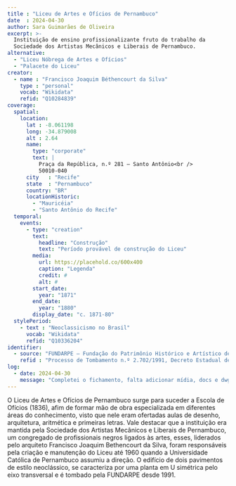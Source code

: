 ```yaml
---
title : "Liceu de Artes e Ofícios de Pernambuco"
date  : 2024-04-30
author: Sara Guimarães de Oliveira
excerpt: >-
  Instituição de ensino profissionalizante fruto do trabalho da
  Sociedade dos Artistas Mecânicos e Liberais de Pernambuco.
alternative:
  - "Liceu Nóbrega de Artes e Ofícios"
  - "Palacete do Liceu"
creator:
  - name : "Francisco Joaquim Béthencourt da Silva"
    type : "personal"
    vocab: "Wikidata"
    refid: "Q10284839"
coverage:
  spatial:
    location:
      lat : -8.061198 
      long: -34.879008
      alt : 2.64
      name:
        type: "corporate"
        text: |
          Praça da República, n.º 281 – Santo Antônio<br />
          50010-040
      city   : "Recife"
      state  : "Pernambuco"
      country: "BR"
      locationHistoric:
        - "Mauricéia"
        - "Santo Antônio do Recife"
  temporal:
    events:
      - type: "creation"
        text:
          headline: "Construção"
          text: "Período provável de construção do Liceu"
        media:
          url: https://placehold.co/600x400
          caption: "Legenda"
          credit: #
          alt: #
        start_date:
          year: "1871"
        end_date:
          year: "1880"
        display_date: "c. 1871-80"
  stylePeriod:
    - text : "Neoclassicismo no Brasil"
      vocab: "Wikidata"
      refid: "Q10336204"
identifier:
  - source: "FUNDARPE – Fundação do Patrimônio Histórico e Artístico de Pernambuco"
    refid : "Processo de Tombamento n.º 2.702/1991, Decreto Estadual de Homologação n.º 17.348, de 28/02/1994."
log:
  - date: 2024-04-30
    message: "Completei o fichamento, falta adicionar mídia, docs e dwg"
---
```


O Liceu de Artes e Ofícios de Pernambuco surge para suceder a  Escola de
Ofícios (1836), afim de formar mão de obra especializada em diferentes
áreas do conhecimento, visto que nele eram ofertadas aulas de desenho,
arquitetura, aritmética e primeiras letras. Vale destacar que a
instituição era mantida pela Sociedade dos Artistas Mecânicos e Liberais
de Pernambuco, um congregado de profissionais negros ligados às artes,
esses, liderados pelo arquiteto Francisco Joaquim Bethencourt da Silva,
foram responsáveis pela criação e manutenção do Liceu até 1960 quando a
Universidade Católica de Pernambuco assumiu a direção. O edifício de
dois pavimentos de estilo neoclássico, se caracteriza por uma planta em
U simétrica pelo eixo transversal e é tombado pela FUNDARPE desde 1991.

